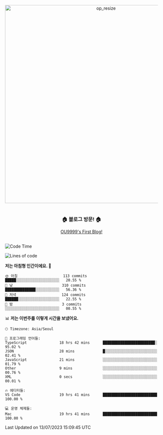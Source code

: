 
<div align=center>
	<img width="650" alt="op_resize" src="https://user-images.githubusercontent.com/113419018/231088010-e65212ff-48c4-480d-bf25-7427638b6e93.png">
</div>
<br>
<div align=center>
	<h3>🏠 블로그 방문! 🏠</h3>
	<a href="https://ou9999-next-js-blog.vercel.app/">OU9999's First Blog!</a>
</div>

<br>

<!--START_SECTION:waka-->
![Code Time](http://img.shields.io/badge/Code%20Time-591%20hrs%203%20mins-blue)

![Lines of code](https://img.shields.io/badge/%EC%A0%80%EB%8A%94%20%EC%97%AC%ED%83%9C%EA%B9%8C%EC%A7%80%20-1.9%20million%20%EC%A4%84%EC%9D%98%20%EC%BD%94%EB%93%9C%EB%A5%BC%20%EC%9E%91%EC%84%B1%ED%96%88%EC%96%B4%EC%9A%94.-blue)

**저는 아침형 인간이에요. 🐤** 

```text
🌞 아침                     113 commits         █████░░░░░░░░░░░░░░░░░░░░   20.55 % 
🌆 낮　                     310 commits         ██████████████░░░░░░░░░░░   56.36 % 
🌃 저녁                     124 commits         ██████░░░░░░░░░░░░░░░░░░░   22.55 % 
🌙 밤　                     3 commits           ░░░░░░░░░░░░░░░░░░░░░░░░░   00.55 % 
```


📊 **저는 이번주를 이렇게 시간을 보냈어요.** 

```text
🕑︎ Timezone: Asia/Seoul

💬 프로그래밍 언어들: 
TypeScript               18 hrs 42 mins      ████████████████████████░   95.02 % 
JSON                     28 mins             █░░░░░░░░░░░░░░░░░░░░░░░░   02.41 % 
JavaScript               21 mins             ░░░░░░░░░░░░░░░░░░░░░░░░░   01.79 % 
Other                    9 mins              ░░░░░░░░░░░░░░░░░░░░░░░░░   00.76 % 
XML                      0 secs              ░░░░░░░░░░░░░░░░░░░░░░░░░   00.01 % 

🔥 에디터들: 
VS Code                  19 hrs 41 mins      █████████████████████████   100.00 % 

💻 운영 체제들: 
Mac                      19 hrs 41 mins      █████████████████████████   100.00 % 
```


 Last Updated on 13/07/2023 15:09:45 UTC
<!--END_SECTION:waka-->
